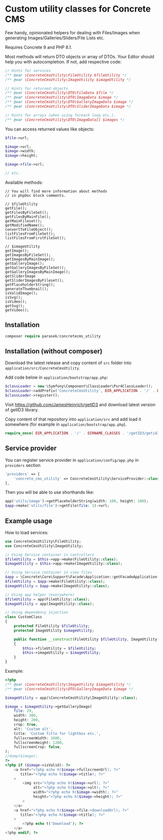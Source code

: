 # Custom utility classes for Concrete CMS

Few handy, opinionated helpers for dealing with Files/Images when generating Images/Galleries/Sliders/File Lists etc.

Requires Concrete 9 and PHP 8.1.

Most methods will return DTO objects or array of DTOs. Your Editor should help you with autocompletion.
If not, add respective code:

```php
// Hints for services
/** @var \ConcreteCmsUtility\FileUtility $fileUtility */
/** @var \ConcreteCmsUtility\ImageUtility $imageUtility */

// Hints for returned objects
/** @var \ConcreteCmsUtility\DTO\FileData $file */
/** @var \ConcreteCmsUtility\DTO\ImageData $image */
/** @var \ConcreteCmsUtility\DTO\GalleryImageData $image */
/** @var \ConcreteCmsUtility\DTO\SliderImageData $image */

// Hints for arrays (when using foreach loop etc.).
/** @var \ConcreteCmsUtility\DTO\ImageData[] $images */
```

You can access returned values like objects:

```php
$file->url;

$image->url;
$image->width;
$image->height;

$image->file->url;

// etc.
```



Available methods:
```
// You will find more information about methods
// in phpDoc block comments.

// $fileUtility
getFile();
getFilesByFileSet();
getFilesByMainFile();
getMainFileset();
getModifiedName();
convertToFileObject();
listFilesFromFileSet();
listFilesFromFirstFileSet();

// $imageUtility
getImage();
getImagesByFileSet();
getImagesByMainImage();
getGalleryImage();
getGalleryImagesByFileSet();
getGalleryImagesByMainImage();
getSliderImage
getSliderImagesByFileset();
getPlaceholderString();
generateThumbnail();
isValidImage();
isSvg();
isVideo();
getSvg();
getVideo();
```

## Installation

```php
composer require parasek/concretecms_utility
```

## Installation (without composer)

Download the latest release and copy content of `src` folder into `application/src/ConcreteCmsUtility`.

Add code below in `application/bootstrap/app.php`:

```php
$classLoader = new \Symfony\Component\ClassLoader\Psr4ClassLoader();
$classLoader->addPrefix('ConcreteCmsUtility', DIR_APPLICATION . '/' . DIRNAME_CLASSES . '/' . 'ConcreteCmsUtility');
$classLoader->register();
```

Visit https://github.com/JamesHeinrich/getID3 and download latest version of getID3 library.


Copy content of that repository into `application/src` and add load it somewhere (for example in `application/bootstrap/app.php`).
```php
require_once( DIR_APPLICATION . '/' . DIRNAME_CLASSES . '/getID3/getid3/getid3.php');
```


## Service provider
You can register service provider in `application/config/app.php` in `providers` section

```php
'providers' => [
    'concrete_cms_utility' => ConcreteCmsUtility\ServiceProvider::class,
],
```
Then you will be able to use shorthands like:
```php
app('utils/image')->getPlaceholderString(width: 100, height: 100);
$app->make('utils/file')->getFile(file: 1)->url;
```

## Example usage

How to load services:

```php
use ConcreteCmsUtility\FileUtility;
use ConcreteCmsUtility\ImageUtility;

// Using Service container in controllers
$fileUtility = $this->app->make(FileUtility::class);
$imageUtility = $this->app->make(ImageUtility::class);

// Using Service container in view files
$app = \Concrete\Core\Support\Facade\Application::getFacadeApplication();
$fileUtility = $app->make(FileUtility::class);
$imageUtility = $app->make(ImageUtility::class);

// Using app helper (everywhere)
$fileUtility = app(FileUtility::class);
$imageUtility = app(ImageUtility::class);

// Using dependency injection
class CustomClass
{
    protected FileUtility $fileUtility;
    protected ImageUtility $imageUtility;

    public function __construct(FileUtility $fileUtility, ImageUtility $imageUtility)
    {
        $this->fileUtility = $fileUtility;
        $this->imageUtility = $imageUtility;
    }
}
```

Example:
```php
<?php
/** @var \ConcreteCmsUtility\ImageUtility $imageUtility */
/** @var \ConcreteCmsUtility\DTO\GalleryImageData $image */

$imageUtility = app(\ConcreteCmsUtility\ImageUtility::class);

$image = $imageUtility->getGalleryImage(
    file: 29,
    width: 300,
    height: 200,
    crop: true,
    alt: 'Custom alt',
    title: 'Custom Title for lightbox etc.',
    fullscreenWidth: 1600,
    fullscreenHeight: 1200,
    fullscreenCrop: false,
);
//dump($image);
?>
<?php if ($image->isValid): ?>
    <a href="<?php echo h($image->fullscreenUrl); ?>"
       title="<?php echo h($image->title); ?>"
    >
        <img src="<?php echo h($image->url); ?>"
             alt="<?php echo h($image->alt); ?>"
             width="<?php echo h($image->width); ?>"
             height="<?php echo h($image->height); ?>"
        >
    </a>
    <a href="<?php echo h($image->file->downloadUrl); ?>"
       title="<?php echo h($image->title); ?>"
    >
        <?php echo t('Download'); ?>
    </a>
<?php endif; ?>
```
